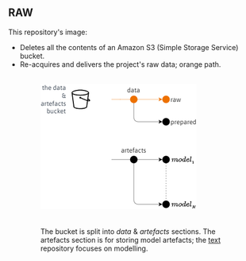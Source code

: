 <br>

## RAW

This repository's image:

* Deletes all the contents of an Amazon S3 (Simple Storage Service) bucket.  
* Re-acquires and delivers the project's raw data; orange path.

<br>

<div style="margin-left: 65px;">
    <img src="./assets/sketches.png" alt="Sketch of bucket paths"/>
</div>

<br>
<br>

<div style="margin-left: 65px; margin-right: 65px;">The bucket is split into <i>data</i> & <i>artefacts</i> sections.  The artefacts section is for storing model artefacts; the <a href="https://github.com/membranes/text" target="_blank">text</a> repository focuses on modelling.</div>


<br>
<br>

<br>
<br>

<br>
<br>

<br>
<br>
